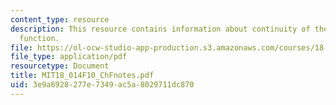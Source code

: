 ```yaml
---
content_type: resource
description: This resource contains information about continuity of the square root
  function.
file: https://ol-ocw-studio-app-production.s3.amazonaws.com/courses/18-014-calculus-with-theory-fall-2010/3e9a6928277e7349ac5a8029711dc870_MIT18_014F10_ChFnotes.pdf
file_type: application/pdf
resourcetype: Document
title: MIT18_014F10_ChFnotes.pdf
uid: 3e9a6928-277e-7349-ac5a-8029711dc870
---
```

